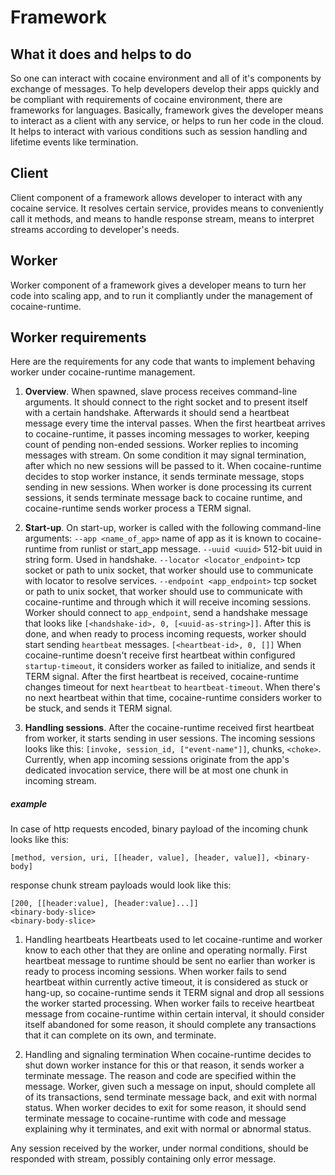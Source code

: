 
# Framework

## What it does and helps to do

So one can interact with cocaine environment and all of it's
components by exchange of messages. To help developers develop their
apps quickly and be compliant with requirements of cocaine
environment, there are frameworks for languages. Basically, framework
gives the developer means to interact as a client with any service, or
helps to run her code in the cloud. It helps to interact with various
conditions such as session handling and lifetime events like termination.

## Client

Client component of a framework allows developer to interact with any
cocaine service. It resolves certain service, provides means to
conveniently call it methods, and means to handle response stream,
means to interpret streams according to developer's needs.

## Worker

Worker component of a framework gives a developer means to turn her
code into scaling app, and to run it compliantly under the management of
cocaine-runtime.

## Worker requirements

Here are the requirements for any code that wants to implement behaving
worker under cocaine-runtime management.

1. **Overview**.
When spawned, slave process receives command-line arguments. It should
connect to the right socket and to present itself with a certain
handshake. Afterwards it should send a heartbeat message every time
the interval passes. When the first heartbeat arrives to
cocaine-runtime, it passes incoming messages to worker, keeping count
of pending non-ended sessions. Worker replies to incoming messages
with stream. On some condition it may signal termination, after which
no new sessions will be passed to it.
When cocaine-runtime decides to stop worker instance, it sends
terminate message, stops sending in new sessions. When worker is done
processing its current sessions, it sends terminate message back to
cocaine runtime, and cocaine-runtime sends worker process a TERM
signal. 

1. **Start-up**.
On start-up, worker is called with the following command-line
arguments:
`--app <name_of_app>` name of app as it is known to cocaine-runtime
from runlist or start_app message.
`--uuid <uuid>` 512-bit uuid in string form. Used in handshake.
`--locator <locator_endpoint>` tcp socket or path to unix socket, that worker
should use to communicate with locator to resolve services.
`--endpoint <app_endpoint>` tcp socket or path to unix socket, that worker
should use to communicate with cocaine-runtime and through which it
will receive incoming sessions.
Worker should connect to `app_endpoint`, send a handshake message that
looks like `[<handshake-id>, 0, [<uuid-as-string>]]`.
After this is done, and when ready to process incoming requests,
worker should start sending `heartbeat` messages.
`[<heartbeat-id>, 0, []]`
When cocaine-runtime doesn't receive first heartbeat within configured
`startup-timeout`, it considers worker as failed to initialize, and
sends it TERM signal. After the first heartbeat is received,
cocaine-runtime changes timeout for next `heartbeat` to
`heartbeat-timeout`. When there's no next heartbeat within that time,
cocaine-runtime considers worker to be stuck, and sends it TERM signal.

1. **Handling sessions**.
After the cocaine-runtime received first heartbeat from worker, it
starts sending in user sessions. The incoming sessions looks like
this: `[invoke, session_id, ["event-name"]]`, chunks, `<choke>`.
Currently, when app incoming sessions originate from the app's dedicated
invocation service, there will be at most one chunk in incoming
stream.

##### example

In case of http requests encoded, binary payload of the incoming chunk
looks like this:
```
[method, version, uri, [[header, value], [header, value]], <binary-body]
```
response chunk stream payloads would look like this:
```
[200, [[header:value], [header:value]...]]
<binary-body-slice>
<binary-body-slice>
```

1. Handling heartbeats
Heartbeats used to let cocaine-runtime and worker know to each other that they are
online and operating normally.
First heartbeat message to runtime should be sent no earlier than
worker is ready to process incoming sessions.
When worker fails to send heartbeat within currently active timeout,
it is considered as stuck or hang-up, so cocaine-runtime sends it TERM
signal and drop all sessions the worker started processing.
When worker fails to receive heartbeat message from cocaine-runtime
within certain interval, it should consider itself abandoned for some
reason, it should complete any transactions that it can complete on
its own, and terminate.

1. Handling and signaling termination
When cocaine-runtime decides to shut down worker instance for this or
that reason, it sends worker a terminate message. The reason and code
are specified within the message. Worker, given such a message on
input, should complete all of its transactions, send terminate
message back, and exit with normal status.
When worker decides to exit for some reason, it should send terminate
message to cocaine-runtime with code and message explaining why it
terminates, and exit with normal or abnormal status.

Any session received by the worker, under normal conditions, should be
responded with stream, possibly containing only error message.


